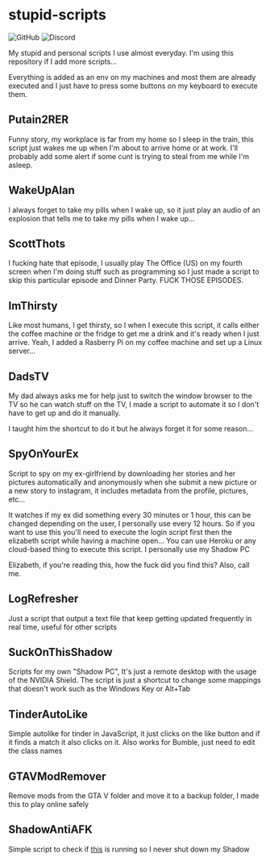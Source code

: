 # stupid-scripts

![GitHub](https://img.shields.io/github/license/yunseok/stupid-scripts.svg)
![Discord](https://img.shields.io/discord/581070588291055616.svg)

My stupid and personal scripts I use almost everyday. I'm using this repository if I add more scripts...

Everything is added as an env on my machines and most them are already executed and I just have to press some buttons on my keyboard to execute them.  

## Putain2RER

Funny story, my workplace is far from my home so I sleep in the train, this script just wakes me up when I'm about to arrive home or at work. I'll probably add some alert if some cunt is trying to steal from me while I'm asleep.

## WakeUpAlan

I always forget to take my pills when I wake up, so it just play an audio of an explosion that tells me to take my pills when I wake up...

## ScottThots

I fucking hate that episode, I usually play The Office (US) on my fourth screen when I'm doing stuff such as programming so I just made a script to skip this particular episode and Dinner Party. FUCK THOSE EPISODES.

## ImThirsty

Like most humans, I get thirsty, so I when I execute this script, it calls either the coffee machine or the fridge to get me a drink and it's ready when I just arrive. Yeah, I added a Rasberry Pi on my coffee machine and set up a Linux server...

## DadsTV

My dad always asks me for help just to switch the window browser to the TV so he can watch stuff on the TV, I made a script to automate it so I don't have to get up and do it manually. 

I taught him the shortcut to do it but he always forget it for some reason...

## SpyOnYourEx

Script to spy on my ex-girlfriend by downloading her stories and her pictures automatically and anonymously when she submit a new picture or a new story to instagram, it includes metadata from the profile, pictures, etc...

It watches if my ex did something every 30 minutes or 1 hour, this can be changed depending on the user, I personally use every 12 hours. So if you want to use this you'll need to execute the login script first then the elizabeth script while having a machine open... You can use Heroku or any cloud-based thing to execute this script. I personally use my Shadow PC

Elizabeth, if you're reading this, how the fuck did you find this? Also, call me.

## LogRefresher

Just a script that output a text file that keep getting updated frequently in real time, useful for other scripts

## SuckOnThisShadow

Scripts for my own "Shadow PC", It's just a remote desktop with the usage of the NVIDIA Shield. The script is just a shortcut to change some mappings that doesn't work such as the Windows Key or Alt+Tab

## TinderAutoLike

Simple autolike for tinder in JavaScript, it just clicks on the like button and if it finds a match it also clicks on it. Also works for Bumble, just need to edit the class names

## GTAVModRemover

Remove mods from the GTA V folder and move it to a backup folder, I made this to play online safely

## ShadowAntiAFK

Simple script to check if [this](https://i.imgur.com/RqFBN5n.png) is running so I never shut down my Shadow